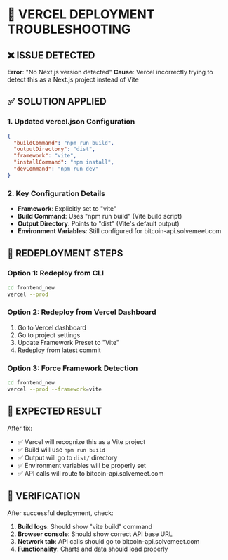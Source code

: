 # 🚨 VERCEL DEPLOYMENT TROUBLESHOOTING

## ❌ ISSUE DETECTED

**Error**: "No Next.js version detected"
**Cause**: Vercel incorrectly trying to detect this as a Next.js project instead of Vite

## ✅ SOLUTION APPLIED

### 1. Updated vercel.json Configuration
```json
{
  "buildCommand": "npm run build",
  "outputDirectory": "dist", 
  "framework": "vite",
  "installCommand": "npm install",
  "devCommand": "npm run dev"
}
```

### 2. Key Configuration Details
- **Framework**: Explicitly set to "vite" 
- **Build Command**: Uses "npm run build" (Vite build script)
- **Output Directory**: Points to "dist" (Vite's default output)
- **Environment Variables**: Still configured for bitcoin-api.solvemeet.com

## 🔄 REDEPLOYMENT STEPS

### Option 1: Redeploy from CLI
```bash
cd frontend_new
vercel --prod
```

### Option 2: Redeploy from Vercel Dashboard
1. Go to Vercel dashboard
2. Go to project settings
3. Update Framework Preset to "Vite"
4. Redeploy from latest commit

### Option 3: Force Framework Detection
```bash
cd frontend_new
vercel --prod --framework=vite
```

## 🎯 EXPECTED RESULT

After fix:
- ✅ Vercel will recognize this as a Vite project
- ✅ Build will use `npm run build` 
- ✅ Output will go to `dist/` directory
- ✅ Environment variables will be properly set
- ✅ API calls will route to bitcoin-api.solvemeet.com

## 📝 VERIFICATION

After successful deployment, check:
1. **Build logs**: Should show "vite build" command
2. **Browser console**: Should show correct API base URL
3. **Network tab**: API calls should go to bitcoin-api.solvemeet.com
4. **Functionality**: Charts and data should load properly